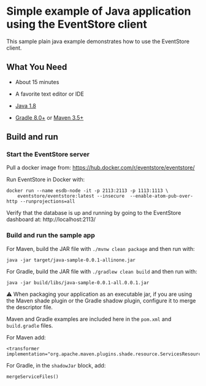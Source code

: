 # Simple example of Java application using the EventStore client

This sample plain java example demonstrates how to use the EventStore client.

## What You Need

* About 15 minutes

* A favorite text editor or IDE

* [Java 1.8 ](https://openjdk.org/projects/jdk8/)

* [Gradle 8.0+](https://gradle.org/install/) or [Maven 3.5+](https://maven.apache.org/download.cgi)


## Build and run

### Start the EventStore server

Pull a docker image from: https://hub.docker.com/r/eventstore/eventstore/

Run EventStore in Docker with: 
``` [source,sh]
docker run --name esdb-node -it -p 2113:2113 -p 1113:1113 \
    eventstore/eventstore:latest --insecure  --enable-atom-pub-over-http --runprojections=all
```

Verify that the database is up and running by going to the EventStore dashboard at: http://localhost:2113/


### Build and run the sample app

For Maven, build the JAR file with `./mvnw clean package` and then run with:
``` [source,sh]
java -jar target/java-sample-0.0.1-allinone.jar
```

For Gradle, build the JAR file with `./gradlew clean build` and then run with:
``` [source,sh]
java -jar build/libs/java-sample-0.0.1-all.0.0.1.jar
```

:warning: When packaging your application as an executable jar, if you are using the Maven shade plugin or the Gradle shadow plugin, configure it to merge the descriptor file.

Maven and Gradle examples are included here in the `pom.xml` and `build.gradle` files.

For Maven add: 
```
<transformer implementation="org.apache.maven.plugins.shade.resource.ServicesResourceTransformer"/>
```

For Gradle, in the `shadowJar` block, add:
```
mergeServiceFiles()
```


